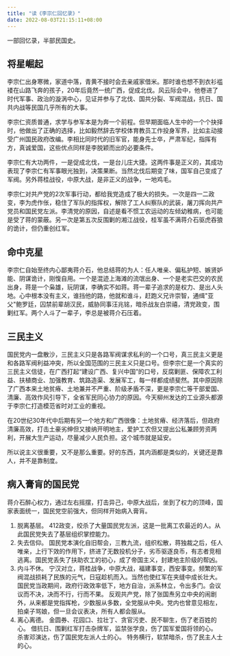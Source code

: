 ```yaml
---
title: "读《李宗仁回忆录》"
date: 2022-08-03T21:15:11+08:00
---
```


一部回忆录，半部民国史。

## 将星崛起
李宗仁出身寒微，家道中落，青黄不接时会去亲戚家借米。那时谁也想不到衣衫褴褛在山路飞奔的孩子，20年后竟然一统广西，促成北伐。风云际会中，他卷进了时代军事、政治的漩涡中心，见证并参与了北伐、国共分裂、军阀混战，抗日、国共内战等民国几乎所有的大事。

李宗仁资质普通，求学与参军本是为奔一个前程。但早期面临人生中的一个个抉择时，他做出了正确的选择，比如毅然辞去学校体育教员工作投身军界，比如主动接受广州国民政府改编。李相比同时代的旧军官，能身先士卒，严肃军纪，指挥有方，真诚爱国，这些优点同样是李脱颖而出的必要条件。

李宗仁有大功两件，一是促成北伐，一是台儿庄大捷。这两件事是正义的，其成功表现了李宗仁有军事眼光独到，决策果断。当然北伐后期变了味，国军自己变成了军阀。另外蒋桂战役，中原大战，是非正义的战争，一地鸡毛。

李宗仁对共产党的2次军事行动，都给我党造成了极大的损失。一次是四一二政变，李为虎作伥，稳住了军队的指挥权，解除了工人纠察队的武装，屠刀挥向共产党员和国民党左派。李清党的原因，自述是看不惯工农运动的左倾幼稚病，也可能是受了蒋的蒙蔽。另一次是第五次反围剿的湘江战役，桂军虽不满蒋介石驱虎吞狼的诡计，但仍重创红军。

## 命中克星
李宗仁自始至终内心鄙夷蒋介石，他总结蒋的为人：任人唯亲、偏私护短、嫉贤妒能、阴谋诡计，刚愎自用。一个是混迹上海滩的流氓出身、一个是老实巴交的农民出身，蒋是一个枭雄，玩阴谋，李确实不如蒋。蒋一辈子追求的是权力、是出人头地。心中根本没有主义，谁挡他的路，他就和谁斗，赶跑义兄许崇智，通缉"亚父"鲍罗廷，囚禁前辈胡汉民，威胁同事汪兆铭，暗杀战友白崇禧，清党政变，围剿红军。两个人斗了一辈子，李总是被蒋介石压着。

## 三民主义
国民党内一盘散沙，三民主义只是各路军阀谋求私利的一个口号，真三民主义更是和各路军阀利益冲突，所以全国范围的三民主义只是口号。但李宗仁是一个真实的三民主义信徒，在广西打起“建设广西、复兴中国”的口号，反腐剿匪、保障农工利益、扶植商业、加强教育、筑路造渠、发展军工，每一样都成绩斐然。其中原因除了广西本来土地贫瘠、土地兼并不严重、阶级矛盾不深，更是李宗仁等干部爱国、清廉、高效作风引导下，全省军民同心协力的原因。今天柳州发达的工业源头都源于李宗仁打造模范省时对工业的重视。

在20世纪30年代中后期有另一个地方和广西很像：土地贫瘠、经济落后，但政府清廉高效，打击土豪劣绅但又接纳开明地主，爱护工农但又提出公私兼顾劳资两利，开展大生产运动，尽量减少人民负担。这个城市就是延安。

所以说主义很重要，又不是那么重要。好的东西，其内涵都是类似的，关键还是靠人，并不是靠制度。

## 病入膏肓的国民党

蒋介石醉心权力，通过左右摇摆，打击异己，中原大战后，坐到了权力的顶峰，国家表面统一，国民党空前强大，但同样开始病入膏肓。

1. 脱离基层。
   412政变，绞杀了大量国民党左派，这是一批离工农最近的人。从此国民党失去了基层组织掌控能力。
2. 失去信仰。
国民党本演化自旧帮会，三教九流，组织松散，蒋独裁之后，任人唯亲，上行下效的作用下，挤进了无数投机分子，劣币驱逐良币，有志者竞相逃离。国民党丢失了扶助农工的初心，成了帝国主义，封建地主阶级的帮凶。
3. 内斗不休。
宁汉对立，蒋桂战争，中原大战，福建事变，西安事变。频繁的军阀混战损耗了民族的元气，日寇趁机而入。当然也使红军在夹缝中成长壮大。
国民党当政期间，政府行政效率低下，地方自治，派系林立，令出多门。会议议而不决，决而不行，行而不果。
反观共产党，除了张国焘另立中央的闹剧外，从来都是党指挥枪，少数服从多数，全党服从中央。党内也曾意见相左，拍桌子骂娘，但一旦会议表决，所有人都会服从。
4. 离心离德。
金圆券、花园口、拉壮丁、贪官污吏、民不聊生，伤了老百姓的心。
借抗日、围剿红军打击杂牌军，监禁张学良，伤了国军爱国将领的心。
杀害邓演达，伤了国民党左派人士的心。
特务横行，软禁暗杀，伤了民主人士的心。
